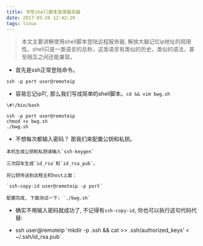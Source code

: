 ```yaml
---
title: 书写shell脚本登录服务器
date: 2017-05-26 12:42:29
tags: linux
---
```


> 本文主要讲解使用shell脚本登陆远程服务器, 解放大脑记忆ip地址的局限性。shell只是一类语言的总称，这类语言有类似的历史，类似的语法，甚至相互之间还能兼容。

<!-- more -->

- 首先是ssh正常登陆命令。

```
ssh -p port user@remoteip
```

- 容易忘记ip吖, 那么我们写成简单的shell脚本。`cd && vim bwg.sh`

```
\#!/bin/bash

ssh -p port user@remoteip
chmod +x bwg.sh
./bwg.sh
```

- 不想每次都输入密码？ 那我们来配置公钥和私钥。

```
本机生成公钥和私钥请输入`ssh-keygen`

三次回车生成`id_rsa`和`id_rsa_pub`。

将公钥传送到远程主机host上面：

`ssh-copy-id user@remoteip -p port`

配置完成, 下面测试一下: `./bwg.sh`
```

- 确实不用输入密码就成功了, 不记得有`ssh-copy-id`, 你也可以执行这句代码代替:

- ssh user@remoteip 'mkdir -p .ssh && cat >> .ssh/authorized_keys' < ~/.ssh/id_rsa.pub`

